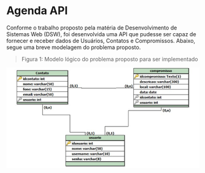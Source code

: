 # Agenda API

Conforme o trabalho proposto pela matéria de Desenvolvimento de Sistemas Web (DSW), foi desenvolvida uma API que pudesse ser capaz de fornecer e receber dados de Usuários, Contatos e Compromissos. Abaixo, segue uma breve modelagem do problema proposto.

>Figura 1: Modelo lógico do problema proposto para ser implementado

![Modelo lógico](imagens/modelagem.png)